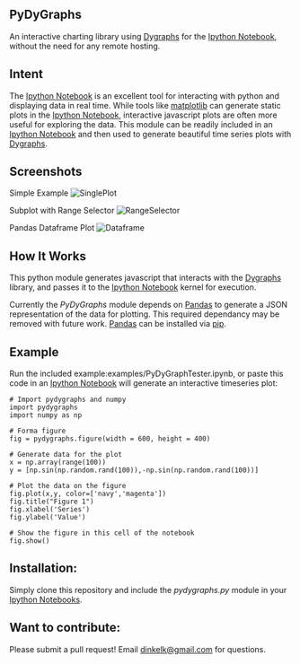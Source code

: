 PyDyGraphs
-----

An interactive charting library using [Dygraphs](http://dygraphs.com/) for the [Ipython Notebook](http://ipython.org/notebook.html), without the need for any remote hosting.

## Intent

The [Ipython Notebook](http://ipython.org/notebook.html) is an excellent tool for interacting with python and displaying data in real time. While tools like [matplotlib](http://matplotlib.org/) can generate static plots in the [Ipython Notebook](http://ipython.org/notebook.html), interactive javascript plots are often more useful for exploring the data. This module can be readily included in an [Ipython Notebook](http://ipython.org/notebook.html) and then used to generate beautiful time series plots with [Dygraphs](http://dygraphs.com/).

## Screenshots 

Simple Example
![SinglePlot](http://i.imgur.com/etR5a21.png)

Subplot with Range Selector
![RangeSelector](http://i.imgur.com/bAL7pH6)

Pandas Dataframe Plot
![Dataframe](http://i.imgur.com/eMaCXOM.png)


## How It Works

This python module generates javascript that interacts with the [Dygraphs](http://dygraphs.com/) library, and passes it to the [Ipython Notebook](http://ipython.org/notebook.html) kernel for execution.

Currently the *PyDyGraphs* module depends on [Pandas](http://pandas.pydata.org/) to generate a JSON representation of the data for plotting. This required dependancy may be removed with future work. [Pandas](http://pandas.pydata.org/) can be installed via [pip](https://pypi.python.org/pypi/pip).

## Example
Run the included example:examples/PyDyGraphTester.ipynb, or  paste this code in an [Ipython Notebook](http://ipython.org/notebook.html) will generate an interactive timeseries plot:

    # Import pydygraphs and numpy
    import pydygraphs
    import numpy as np

    # Forma figure
    fig = pydygraphs.figure(width = 600, height = 400)

    # Generate data for the plot
    x = np.array(range(100))
    y = [np.sin(np.random.rand(100)),-np.sin(np.random.rand(100))]

    # Plot the data on the figure
    fig.plot(x,y, color=['navy','magenta'])
    fig.title("Figure 1")
    fig.xlabel('Series')
    fig.ylabel('Value')

    # Show the figure in this cell of the notebook
    fig.show()

## Installation:
Simply clone this repository and include the *pydygraphs.py* module in your [Ipython Notebooks](http://ipython.org/notebook.html).

## Want to contribute:
Please submit a pull request! Email dinkelk@gmail.com for questions.
